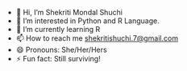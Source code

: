 - 👋 Hi, I’m Shekriti Mondal Shuchi
- 👀 I’m interested in Python and R Language.
- 🌱 I’m currently learning R
- 📫 How to reach me shekritishuchi.7@gmail.com
- 😄 Pronouns: She/Her/Hers
- ⚡ Fun fact: Still surviving!
<!---
Shekriti-shuchi/Shekriti-shuchi is a ✨ special ✨ repository because its `README.md` (this file) appears on your GitHub profile.
You can click the Preview link to take a look at your changes.
--->
